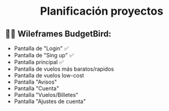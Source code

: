 <h1 align="center"> Planificación proyectos</h1>

## 🤙🏻 Wileframes BudgetBird:

- Pantalla de "Login" ✅
- Pantalla de "Sing up" ✅
- Pantalla principal ✅
- Pantalla de vuelos más baratos/rapidos
- Pantalla de vuelos low-cost
- Pantalla "Avisos"
- Pantalla "Cuenta"
- Pantalla "Vuelos/Billetes"
- Pantalla "Ajustes de cuenta"
